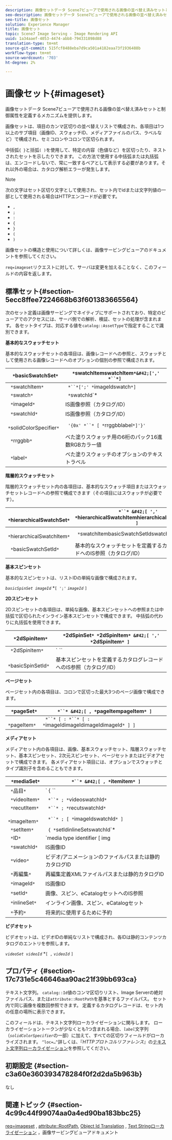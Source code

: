 ```yaml
---
description: 画像セットデータ Scene7ビューアで使用される画像の並べ替え済みセットと制御属性を定義するメカニズムを提供します。
seo-description: 画像セットデータ Scene7ビューアで使用される画像の並べ替え済みセットと制御属性を定義するメカニズムを提供します。
seo-title: 画像セット
solution: Experience Manager
title: 画像セット
topic: Scene7 Image Serving - Image Rendering API
uuid: 1a34aaef-4053-4474-abb8-794331898d88
translation-type: tm+mt
source-git-commit: 515fcf8488eba7d9ca501a4182eaa73f1936488b
workflow-type: tm+mt
source-wordcount: '703'
ht-degree: 2%

---
```



# 画像セット{#imageset}

画像セットデータ Scene7ビューアで使用される画像の並べ替え済みセットと制御属性を定義するメカニズムを提供します。

画像セットは、項目のカンマ区切りの並べ替えリストで構成され、各項目は1つ以上のサブ項目（画像ID、スウォッチID、メディアファイルのパス、ラベルなど）で構成され、セミコロンやコロンで区切られます。

中括弧`{ }`と括弧`( )`を使用して、特定の内容（色値など）を区切ったり、ネストされたセットを示したりできます。 この方法で使用する中括弧または丸括弧は、エンコードしないで、常に一致するペアとして表示する必要があります。それ以外の場合は、カタログ解析エラーが発生します。

>[!NOTE]
>
>次の文字はセット区切り文字として使用され、セット内でidまたは文字列値の一部として使用される場合はHTTPエンコードが必要です。
>
>* `,`
>* `;`
>* `:`
>* `{`
>* `}`
>* `(`
>* `)`



画像セットの構造と使用について詳しくは、画像サービングビューアのドキュメントを参照してください。

`req=imageset`リクエストに対して、サーバは変更を加えることなく、このフィールドの内容を返します。

## 標準セット{#section-5ecc8ffee7224668b63f601383665564}

次のセット定義は画像サービングでネイティブにサポートされており、特定のビューアでのアクセスには、サーバ側での解析、検証、セットの処理が含まれます。 各セットタイプは、対応する値を`catalog::AssetType`で指定することで識別できます。

**基本的なスウォッチセット**

基本的なスウォッチセットの各項目は、画像レコードへの参照と、スウォッチとして使用される画像レコードへのオプションの個別の参照で構成されます。

| ` *`basicSwatchSet`*` | ` *`swatchItemswatchItem`*&#42;[',' *``*]` |
|---|---|
| ` *`swatchItem`*` | ` *``*[';' *`imageIdswatch`*]` |
| ` *`swatch`*` | ` *`swatchId`*|solidColorSpecifier` |
| ` *`imageId`*` | IS画像参照（カタログ/ID） |
| ` *`swatchId`*` | IS画像参照（カタログ/ID） |
| ` *`solidColorSpecifier`*` | ` '{0x' *``* [ *`rrggbblabel`*]'}'` |
| ` *`rrggbb`*` | べた塗りスウォッチ用の6桁のパック16進数RGBカラー値 |
| ` *`label`*` | べた塗りスウォッチのオプションのテキストラベル |

**階層的スウォッチセット**

階層的スウォッチセット内の各項目は、基本的なスウォッチ項目またはスウォッチセットレコードへの参照で構成できます（その項目にはスウォッチが必要です）。

| ` *`hierarchicalSwatchSet`*` | ` *``* &#42;[ ',' *`hierarchicalSwatchItemhierarchicalSwatchItem`* ]` |
|---|---|
| ` *`hierarchicalSwatchItem`*` | ` *`swatchItembasicSwatchSetIdswatch`* | { *``* ';' *``* }` |
| ` *`basicSwatchSetId`*` | 基本的なスウォッチセットを定義するカタログレコードへのIS参照（カタログ/ID） |

**基本スピンセット**

基本的なスピンセットは、リストIDの単純な画像で構成されます。

*`basicSpinSet imageId`*  *`[ ';'`  *`imageId`* `]`

**2Dスピンセット**

2Dスピンセットの各項目は、単純な画像、基本スピンセットへの参照または中括弧で区切られたインライン基本スピンセットで構成できます。 中括弧の代わりに丸括弧を使用できます。

| ` *`2dSpinItem`*` | ` *`2dSpinSet`* *`2dSpinItem`* &#42;[ ',' *`2dSpinItem`* ]` |
|---|---|
| ` *`2dSpinItem`*` | ` *``* | { '{' *``* '}' } | *`imageIdbasicSpinSetbasicSpinSetId`*` |
| ` *`basicSpinSetId`*` | 基本スピンセットを定義するカタログレコードへのIS参照（カタログ/ID） |

**ページセット**

ページセット内の各項目は、コロンで区切った最大3つのページ画像で構成できます。

| ` *`pageSet`*` | ` *``* &#42;[ , *`pageItempageItem`* ]` |
|---|---|
| ` *`pageItem`*` | ` *``* [ : *``* [ : *`imageIdimageIdimageIdimageId`* ] ]` |

**メディアセット**

メディアセット内の各項目は、画像、基本スウォッチセット、階層スウォッチセット、基本スピンセット、2次元スピンセット、ページセットまたはビデオアセットで構成できます。 各メディアセット項目には、オプションでスウォッチとタイプ識別子を含めることもできます。

| ` *`mediaSet`*` | ` *``* &#42;[ , *`itemitem`* ]` |
|---|---|
| ` *`品目`*` | ` { *``* | *``* | *``*}} | *``* } [ ; [ *``* ] [ ; [ *`videoItemrecutItemimageItemsetItemIDreserved`* ] ] ]` |
| ` *`videoItem`*` | ` *``* ; *`videoswatchId`*` |
| ` *`recutItem`*` | ` *``* ; *`recutswatchId`*` |
| ` *`imageItem`*` | ` *``* ; [ *`imageIdswatchId`* ]` |
| ` *`setItem`*` | ` { *`setIdinlineSetswatchId`* | { '{' *``* '}' } } ; *``*` |
| ` *`ID`*` | `media type identifier [ img | basic | advanced_image | img | img_set | advanced_imageset | advanced_swatchset | spin | video ]` |
| ` *`swatchId`*` | IS画像ID |
| ` *`video`*` | ビデオ/アニメーションのファイルパスまたは静的カタログID |
| ` *`再編集`*` | 再編集定義XMLファイルパスまたは静的カタログID |
| ` *`imageId`*` | IS画像ID |
| ` *`setId`*` | 画像、スピン、eCatalogセットへのIS参照 |
| ` *`inlineSet`*` | インライン画像、スピン、eCatalogセット |
| ` *`予約`*` | 将来的に使用するために予約 |

**ビデオセット**

ビデオセットは、ビデオIDの単純なリストで構成され、各IDは静的コンテンツカタログのエントリを参照します。

*`videoSet videoId`*  *`[ ,`  *`videoId`* `]`

## プロパティ {#section-17c731e5c46646aa90ac21f39bb693ca}

テキスト文字列。 `catalog::Id`値のコンマ区切りリスト、Image Serverの絶対ファイルパス、または`attribute::RootPath`を基準とするファイルパス。 セット内で同じ画像を複数回参照できます。 定義するカタログレコードは、セット内の任意の場所に表示できます。

このフィールドは、テキスト文字列ローカライゼーションに関与します。 ローカライゼーショントークンが少なくとも1つ含まれる場合、*`label`*&#x200B;文字列（*`solidColorSpecifier`*&#x200B;の一部）に加えて、すべての区切りフィールドがローカライズされます。 `^loc=…^`詳しくは、『*HTTPプロトコルリファレンス*』の[テキスト文字列ローカライゼーション](/help/aem-is-ir-api/is-api/http-ref/image-serving-api-ref/c-http-protocol-reference/c-syntax-and-features/r-text-string-localization.md)を参照してください。

## 初期設定 {#section-c3a60e360393478284f0f2d2da5b963b}

なし

## 関連トピック {#section-4c99c44f99074aa0a4ed90ba183bbc25}

[req=imageset](/help/aem-is-ir-api/is-api/http-ref/image-serving-api-ref/c-http-protocol-reference/c-command-reference/r-req/r-req.md) ,  [attribute::RootPath](/help/aem-is-ir-api/is-api/image-catalog/image-serving-api-ref/c-image-catalog-reference/c-attributes-reference/r-rootpath.md),  [Object Id Translation](/help/aem-is-ir-api/is-api/http-ref/image-serving-api-ref/c-http-protocol-reference/c-syntax-and-features/r-object-id-translation.md) ,  [Text Stringローカライゼーション](/help/aem-is-ir-api/is-api/http-ref/image-serving-api-ref/c-http-protocol-reference/c-syntax-and-features/r-text-string-localization.md) ，画像サービングビューアドキュメント
